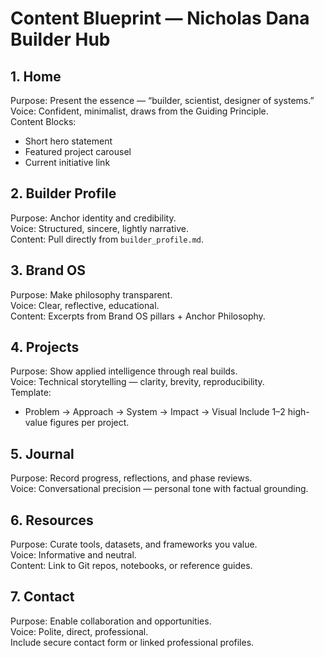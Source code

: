 # Content Blueprint — Nicholas Dana Builder Hub

## 1. Home
Purpose: Present the essence — “builder, scientist, designer of systems.”  
Voice: Confident, minimalist, draws from the Guiding Principle.  
Content Blocks:
- Short hero statement
- Featured project carousel
- Current initiative link

## 2. Builder Profile
Purpose: Anchor identity and credibility.  
Voice: Structured, sincere, lightly narrative.  
Content: Pull directly from `builder_profile.md`.

## 3. Brand OS
Purpose: Make philosophy transparent.  
Voice: Clear, reflective, educational.  
Content: Excerpts from Brand OS pillars + Anchor Philosophy.

## 4. Projects
Purpose: Show applied intelligence through real builds.  
Voice: Technical storytelling — clarity, brevity, reproducibility.  
Template:
- Problem → Approach → System → Impact → Visual
Include 1–2 high-value figures per project.

## 5. Journal
Purpose: Record progress, reflections, and phase reviews.  
Voice: Conversational precision — personal tone with factual grounding.

## 6. Resources
Purpose: Curate tools, datasets, and frameworks you value.  
Voice: Informative and neutral.  
Content: Link to Git repos, notebooks, or reference guides.

## 7. Contact
Purpose: Enable collaboration and opportunities.  
Voice: Polite, direct, professional.  
Include secure contact form or linked professional profiles.